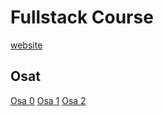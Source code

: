 # Fullstack Course
[website](https://fullstackopen.com/)
## Osat ##
[Osa 0](https://github.com/Viltska/fullstack-course/tree/master/Osa0)
[Osa 1](https://github.com/Viltska/fullstack-course/tree/master/Osa1)
[Osa 2](https://github.com/Viltska/fullstack-course/tree/master/Osa2)

